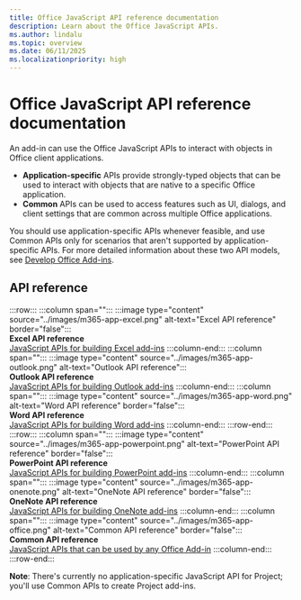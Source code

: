 ```yaml
---
title: Office JavaScript API reference documentation
description: Learn about the Office JavaScript APIs.
ms.author: lindalu
ms.topic: overview
ms.date: 06/11/2025
ms.localizationpriority: high
---
```


# Office JavaScript API reference documentation

An add-in can use the Office JavaScript APIs to interact with objects in Office client applications.

- **Application-specific** APIs provide strongly-typed objects that can be used to interact with objects that are native to a specific Office application.
- **Common** APIs can be used to access features such as UI, dialogs, and client settings that are common across multiple Office applications.

You should use application-specific APIs whenever feasible, and use Common APIs only for scenarios that aren't supported by application-specific APIs. For more detailed information about these two API models, see [Develop Office Add-ins](../develop/develop-overview.md#api-models).

## API reference

:::row:::
   :::column span="":::
        :::image type="content" source="../images/m365-app-excel.png" alt-text="Excel API reference" border="false":::
        <br>**Excel API reference**<br>[JavaScript APIs for building Excel add-ins](/javascript/api/excel)
   :::column-end:::
   :::column span="":::
        :::image type="content" source="../images/m365-app-outlook.png" alt-text="Outlook API reference":::
        <br>**Outlook API reference**<br>[JavaScript APIs for building Outlook add-ins](/javascript/api/outlook)
   :::column-end:::
   :::column span="":::
        :::image type="content" source="../images/m365-app-word.png" alt-text="Word API reference" border="false":::
        <br>**Word API reference**<br>[JavaScript APIs for building Word add-ins](/javascript/api/word)
   :::column-end:::
:::row-end:::
:::row:::
   :::column span="":::
        :::image type="content" source="../images/m365-app-powerpoint.png" alt-text="PowerPoint API reference" border="false":::
        <br>**PowerPoint API reference**<br>[JavaScript APIs for building PowerPoint add-ins](/javascript/api/powerpoint)
   :::column-end:::
   :::column span="":::
        :::image type="content" source="../images/m365-app-onenote.png" alt-text="OneNote API reference" border="false":::
        <br>**OneNote API reference**<br>[JavaScript APIs for building OneNote add-ins](/javascript/api/onenote)
   :::column-end:::
   :::column span="":::
   :::image type="content" source="../images/m365-app-office.png" alt-text="Common API reference" border="false":::
        <br>**Common API reference**<br>[JavaScript APIs that can be used by any Office Add-in](/javascript/api/office)
   :::column-end:::
:::row-end:::

**Note**: There's currently no application-specific JavaScript API for Project; you'll use Common APIs to create Project add-ins.
